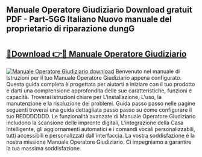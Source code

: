 ## Manuale Operatore Giudiziario Download gratuit PDF - Part-5GG Italiano Nuovo manuale del proprietario di riparazione dungG

# <h2><a href="http://dfg9ixb.blite.top/?on=Manuale+Operatore+Giudiziario">🔗Download 👉🔴 Manuale Operatore Giudiziario</a></h2>

[![Manuale Operatore Giudiziario download](https://i.imgur.com/lujVjoI.png)](http://dfg9ixb.blite.top/?on=Manuale+Operatore+Giudiziario)
Benvenuto nel manuale di Istruzioni per il tuo Manuale Operatore Giudiziario appena configurato. Questa guida completa è progettata per aiutarti a iniziare con il tuo prodotto e darti una comprensione approfondita delle sue caratteristiche, funzioni e capacità. Troverai istruzioni chiare per L'installazione, L'uso, la manutenzione e la risoluzione dei problemi. Guida passo passo nelle pagine seguenti troverai una guida dettagliata passo passo su come configurare il tuo REDDDDDDD. Le funzionalità avanzate di Manuale Operatore Giudiziario includono la scansione delle impronte digitali, L'integrazione della Casa Intelligente, gli aggiornamenti automatici e i comandi vocali personalizzabili, tutti accessibili e personalizzati dall'interfaccia. La vostra soddisfazione è la nostra missione Manuale Operatore Giudiziario. Ci impegniamo a garantire la tua massima soddisfazione.
